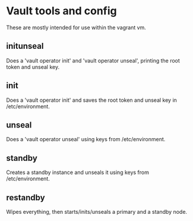 # Vault tools and config

These are mostly intended for use within the vagrant vm.

## initunseal

Does a 'vault operator init' and 'vault operator unseal', printing the root token and unseal key.

## init

Does a 'vault operator init' and saves the root token and unseal key in /etc/environment.

## unseal

Does a 'vault operator unseal' using keys from /etc/environment.

## standby

Creates a standby instance and unseals it using keys from /etc/environment.

## restandby

Wipes everything, then starts/inits/unseals a primary and a standby node.